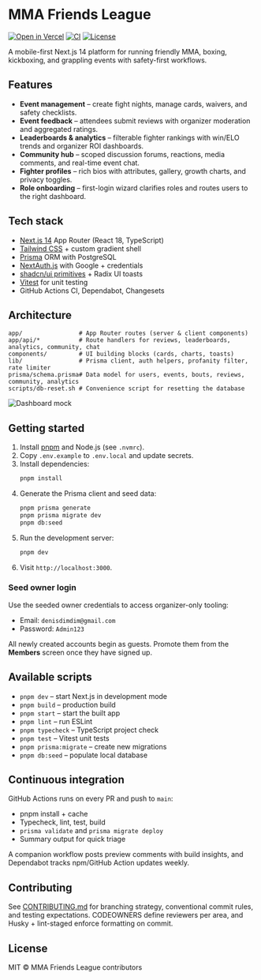 # MMA Friends League

[![Open in Vercel](https://vercel.com/button)](https://vercel.com/new/clone?repository-url=https://github.com/your-org/mma-friends-league&project-name=mma-friends-league&repository-name=mma-friends-league)
[![CI](https://github.com/your-org/mma-friends-league/actions/workflows/ci.yml/badge.svg)](https://github.com/your-org/mma-friends-league/actions/workflows/ci.yml)
[![License](https://img.shields.io/badge/license-MIT-blue.svg)](LICENSE)

A mobile-first Next.js 14 platform for running friendly MMA, boxing, kickboxing, and grappling events with safety-first workflows.

## Features
- **Event management** – create fight nights, manage cards, waivers, and safety checklists.
- **Event feedback** – attendees submit reviews with organizer moderation and aggregated ratings.
- **Leaderboards & analytics** – filterable fighter rankings with win/ELO trends and organizer ROI dashboards.
- **Community hub** – scoped discussion forums, reactions, media comments, and real-time event chat.
- **Fighter profiles** – rich bios with attributes, gallery, growth charts, and privacy toggles.
- **Role onboarding** – first-login wizard clarifies roles and routes users to the right dashboard.

## Tech stack
- [Next.js 14](https://nextjs.org/) App Router (React 18, TypeScript)
- [Tailwind CSS](https://tailwindcss.com/) + custom gradient shell
- [Prisma](https://www.prisma.io/) ORM with PostgreSQL
- [NextAuth.js](https://next-auth.js.org/) with Google + credentials
- [shadcn/ui primitives](https://ui.shadcn.com/) + Radix UI toasts
- [Vitest](https://vitest.dev/) for unit testing
- GitHub Actions CI, Dependabot, Changesets

## Architecture
```
app/                # App Router routes (server & client components)
app/api/*           # Route handlers for reviews, leaderboards, analytics, community, chat
components/         # UI building blocks (cards, charts, toasts)
lib/                # Prisma client, auth helpers, profanity filter, rate limiter
prisma/schema.prisma# Data model for users, events, bouts, reviews, community, analytics
scripts/db-reset.sh # Convenience script for resetting the database
```

![Dashboard mock](public/og-image.png)

## Getting started
1. Install [pnpm](https://pnpm.io/) and Node.js (see `.nvmrc`).
2. Copy `.env.example` to `.env.local` and update secrets.
3. Install dependencies:
   ```bash
   pnpm install
   ```
4. Generate the Prisma client and seed data:
   ```bash
   pnpm prisma generate
   pnpm prisma migrate dev
   pnpm db:seed
   ```
5. Run the development server:
   ```bash
   pnpm dev
   ```
6. Visit `http://localhost:3000`.

### Seed owner login

Use the seeded owner credentials to access organizer-only tooling:

- Email: `denisdimdim@gmail.com`
- Password: `Admin123`

All newly created accounts begin as guests. Promote them from the **Members** screen once they have signed up.

## Available scripts
- `pnpm dev` – start Next.js in development mode
- `pnpm build` – production build
- `pnpm start` – start the built app
- `pnpm lint` – run ESLint
- `pnpm typecheck` – TypeScript project check
- `pnpm test` – Vitest unit tests
- `pnpm prisma:migrate` – create new migrations
- `pnpm db:seed` – populate local database

## Continuous integration
GitHub Actions runs on every PR and push to `main`:
- pnpm install + cache
- Typecheck, lint, test, build
- `prisma validate` and `prisma migrate deploy`
- Summary output for quick triage

A companion workflow posts preview comments with build insights, and Dependabot tracks npm/GitHub Action updates weekly.

## Contributing
See [CONTRIBUTING.md](./CONTRIBUTING.md) for branching strategy, conventional commit rules, and testing expectations. CODEOWNERS define reviewers per area, and Husky + lint-staged enforce formatting on commit.

## License
MIT © MMA Friends League contributors

